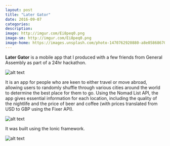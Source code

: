```yaml
---
layout: post
title: "Later Gator"
date: 2016-09-07
categories:
description:
image: http://imgur.com/Ei8peq0.png
image-sm: http://imgur.com/Ei8peq0.png
image-home: https://images.unsplash.com/photo-1470762920880-a8e058686707?ixlib=rb-0.3.5&q=80&fm=jpg&crop=entropy&cs=tinysrgb&s=7ad04dcd45407f39e32f62424b192b86
---
```

**Later Gator** is a mobile app that I produced with a few friends from General Assembly as
part of a 24hr hackathon.

![alt text](http://imgur.com/p5eJWaU.png "Landing Loadpage")

It is an app for people who are keen to either travel or move abroad, allowing users to randomly shuffle through various cities around the world to determine the best place for them to go. Using the Nomad List API, the app gives essential information for each location, including the quality of the nightlife and the price of beer and coffee (with prices translated from USD to GBP using the Fixer API).

![alt text](http://imgur.com/4NMxvBg.png "Browsing 1")

It was built using the Ionic framework.

![alt text](http://imgur.com/FLAgCtM.png "Browsing 2 - with information")
